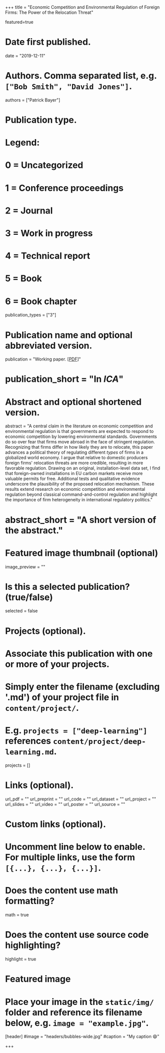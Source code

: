 +++
title = "Economic Competition and Environmental Regulation of Foreign Firms: The Power of the Relocation Threat"

featured=true

# Date first published.
date = "2019-12-11"

# Authors. Comma separated list, e.g. `["Bob Smith", "David Jones"]`.
authors = ["Patrick Bayer"]

# Publication type.
# Legend:
# 0 = Uncategorized
# 1 = Conference proceedings
# 2 = Journal
# 3 = Work in progress
# 4 = Technical report
# 5 = Book
# 6 = Book chapter
publication_types = ["3"]

# Publication name and optional abbreviated version.
publication = "Working paper.  [[PDF](https://www.dropbox.com/s/btejujy8v8j60yp/Bayer2019_Relocation.pdf?dl=0)]"
# publication_short = "In *ICA*"

# Abstract and optional shortened version.
abstract = "A central claim in the literature on economic competition and environmental regulation is that governments are expected to respond to economic competition by lowering environmental standards. Governments do so over fear that firms move abroad in the face of stringent regulation. Recognizing that firms differ in how likely they are to relocate, this paper advances a political theory of regulating different *types* of firms in a globalized world economy. I argue that relative to domestic producers foreign firms' relocation threats are more credible, resulting in more favorable regulation. Drawing on an original, installation-level data set, I find that foreign-owned installations in EU carbon markets receive more valuable permits for free. Additional tests and qualitative evidence underscore the plausibility of the proposed relocation mechanism. These results extend research on economic competition and environmental regulation beyond classical command-and-control regulation and highlight the importance of firm heterogeneity in international regulatory politics."
# abstract_short = "A short version of the abstract."

# Featured image thumbnail (optional)
image_preview = ""

# Is this a selected publication? (true/false)
selected = false

# Projects (optional).
#   Associate this publication with one or more of your projects.
#   Simply enter the filename (excluding '.md') of your project file in `content/project/`.
#   E.g. `projects = ["deep-learning"]` references `content/project/deep-learning.md`.
projects = []

# Links (optional).
url_pdf = ""
url_preprint = ""
url_code = ""
url_dataset = ""
url_project = ""
url_slides = ""
url_video = ""
url_poster = ""
url_source = ""

# Custom links (optional).
#   Uncomment line below to enable. For multiple links, use the form `[{...}, {...}, {...}]`.


# Does the content use math formatting?
math = true

# Does the content use source code highlighting?
highlight = true

# Featured image
# Place your image in the `static/img/` folder and reference its filename below, e.g. `image = "example.jpg"`.
[header]
#image = "headers/bubbles-wide.jpg"
#caption = "My caption 😄"

+++

